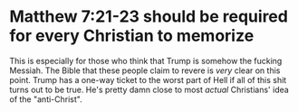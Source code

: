 # Matthew 7:21-23 should be required for every Christian to memorize

This is especially for those who think that Trump is somehow the fucking Messiah. The Bible that these people claim to revere is *very* clear on this point. Trump has a one-way ticket to the worst part of Hell if all of this shit turns out to be true. He's pretty damn close to most *actual* Christians' idea of the "anti-Christ".
